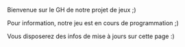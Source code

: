 Bienvenue sur le GH de notre projet de jeux ;) 

Pour information, notre jeu est en cours de programmation ;)

Vous disposerez des infos de mise à jours sur cette page :) 
